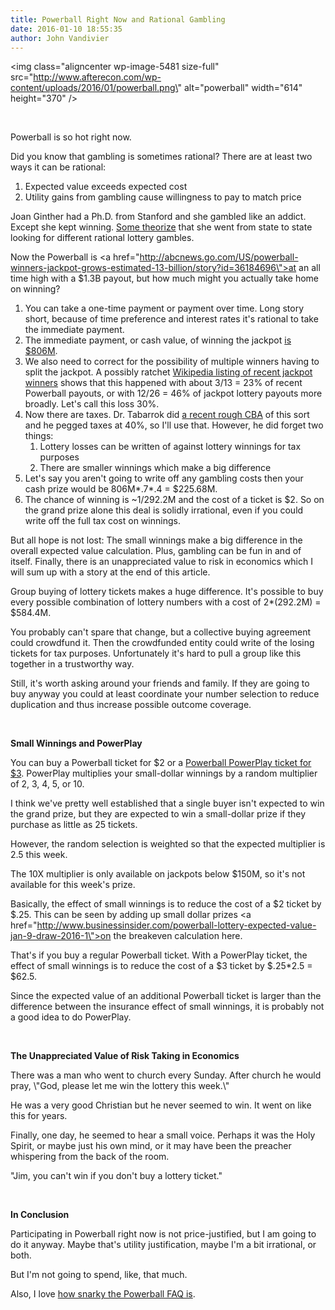 ```yaml
---
title: Powerball Right Now and Rational Gambling
date: 2016-01-10 18:55:35
author: John Vandivier
---
```




<img class=\"aligncenter wp-image-5481 size-full\" src=\"http://www.afterecon.com/wp-content/uploads/2016/01/powerball.png\" alt=\"powerball\" width=\"614\" height=\"370\" />

&nbsp;

Powerball is so hot right now.

Did you know that gambling is sometimes rational? There are at least two ways it can be rational:
<ol>
	<li>Expected value exceeds expected cost</li>
	<li>Utility gains from gambling cause willingness to pay to match price</li>
</ol>
Joan Ginther had a Ph.D. from Stanford and she gambled like an addict. Except she kept winning. <a href=\"http://www.philly.com/philly/news/nation_world/How_lottery_legend_Joan_Ginther_used_odds_Uncle_Sam_to_win_millions.html\">Some theorize</a> that she went from state to state looking for different rational lottery gambles.

Now the Powerball is <a href=\"http://abcnews.go.com/US/powerball-winners-jackpot-grows-estimated-13-billion/story?id=36184696\">at an all time high</a> with a $1.3B payout, but how much might you actually take home on winning?
<ol>
	<li>You can take a one-time payment or payment over time. Long story short, because of time preference and interest rates it's rational to take the immediate payment.</li>
	<li>The immediate payment, or cash value, of winning the jackpot <a href=\"http://www.powerball.com/\">is $806M</a>.</li>
	<li>We also need to correct for the possibility of multiple winners having to split the jackpot. A possibly ratchet <a href=\"https://en.wikipedia.org/wiki/Lottery_jackpot_records\">Wikipedia listing of recent jackpot winners</a> shows that this happened with about 3/13 = 23% of recent Powerball payouts, or with 12/26 = 46% of jackpot lottery payouts more broadly. Let's call this loss 30%.</li>
	<li>Now there are taxes. Dr. Tabarrok did <a href=\"http://marginalrevolution.com/marginalrevolution/2016/01/powerball.html\">a recent rough CBA</a> of this sort and he pegged taxes at 40%, so I'll use that. However, he did forget two things:
<ol>
	<li>Lottery losses can be written of against lottery winnings for tax purposes</li>
	<li>There are smaller winnings which make a big difference</li>
</ol>
</li>
	<li>Let's say you aren't going to write off any gambling costs then your cash prize would be 806M*.7*.4 = $225.68M.</li>
	<li>The chance of winning is ~1/292.2M and the cost of a ticket is $2. So on the grand prize alone this deal is solidly irrational, even if you could write off the full tax cost on winnings.</li>
</ol>
But all hope is not lost: The small winnings make a big difference in the overall expected value calculation. Plus, gambling can be fun in and of itself. Finally, there is an unappreciated value to risk in economics which I will sum up with a story at the end of this article.

Group buying of lottery tickets makes a huge difference. It's possible to buy every possible combination of lottery numbers with a cost of 2*(292.2M) = $584.4M.

You probably can't spare that change, but a collective buying agreement could crowdfund it. Then the crowdfunded entity could write of the losing tickets for tax purposes. Unfortunately it's hard to pull a group like this together in a trustworthy way.

Still, it's worth asking around your friends and family. If they are going to buy anyway you could at least coordinate your number selection to reduce duplication and thus increase possible outcome coverage.

&nbsp;
<p style=\"text-align: center;\"><strong>Small Winnings and PowerPlay</strong></p>
You can buy a Powerball ticket for $2 or a <a href=\"http://www.powerball.com/powerball/pb_prizes.asp\">Powerball PowerPlay ticket for $3</a>. PowerPlay multiplies your small-dollar winnings by a random multiplier of 2, 3, 4, 5, or 10.

I think we've pretty well established that a single buyer isn't expected to win the grand prize, but they are expected to win a small-dollar prize if they purchase as little as 25 tickets.

However, the random selection is weighted so that the expected multiplier is 2.5 this week.

The 10X multiplier is only available on jackpots below $150M, so it's not available for this week's prize.

Basically, the effect of small winnings is to reduce the cost of a $2 ticket by $.25. This can be seen by adding up small dollar prizes <a href=\"http://www.businessinsider.com/powerball-lottery-expected-value-jan-9-draw-2016-1\">on the breakeven calculation here</a>.

That's if you buy a regular Powerball ticket. With a PowerPlay ticket, the effect of small winnings is to reduce the cost of a $3 ticket by $.25*2.5 = $62.5.

Since the expected value of an additional Powerball ticket is larger than the difference between the insurance effect of small winnings, it is probably not a good idea to do PowerPlay.

&nbsp;
<p style=\"text-align: center;\"><strong>The Unappreciated Value of Risk Taking in Economics</strong></p>
There was a man who went to church every Sunday. After church he would pray, \"God, please let me win the lottery this week.\"

He was a very good Christian but he never seemed to win. It went on like this for years.

Finally, one day, he seemed to hear a small voice. Perhaps it was the Holy Spirit, or maybe just his own mind, or it may have been the preacher whispering from the back of the room.

\"Jim, you can't win if you don't buy a lottery ticket.\"

&nbsp;
<p style=\"text-align: center;\"><strong>In Conclusion</strong></p>
<p style=\"text-align: left;\">Participating in Powerball right now is not price-justified, but I am going to do it anyway. Maybe that's utility justification, maybe I'm a bit irrational, or both.</p>
<p style=\"text-align: left;\">But I'm not going to spend, like, that much.</p>
<p style=\"text-align: left;\">Also, I love <a href=\"http://www.powerball.com/pb_contact.asp#odds\">how snarky the Powerball FAQ is</a>.</p>